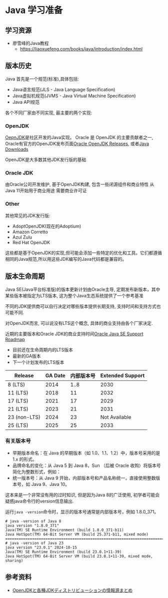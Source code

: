 # Java 学习准备

## 学习资源

- 廖雪峰的Java教程
  - https://liaoxuefeng.com/books/java/introduction/index.html

## 版本历史

Java 首先是一个规范(标准),具体包括:

- Java语言规范(JLS - Java Language Specification)
- Java虚拟机规范(JVMS - Java Virtual Machine Specification)
- Java API规范

各个不同厂家由不同实现, 最主要的两个实现:

### OpenJDK

[OepnJDK](https://openjdk.org/projects/jdk/)是社区开发的Java实现。
Oracle 是 OpenJDK 的主要贡献者之一, Oracle有官方的OpenJDK发布页面[Oracle OpenJDK Releases](https://jdk.java.net/),
或者[Java Downloads](https://www.oracle.com/java/technologies/downloads/)

OpenJDK是大多数其他JDK发行版的基础

### Oracle JDK

由Oracle公司开发维护, 基于OpenJDK构建, 包含一些闭源组件和商业特性
从Java 11开始用于商业用途 需要商业许可证

### Other

其他常见的JDK发行版:

- AdoptOpenJDK(现在的Adoptium)
- Amazon Corretto
- Azul Zulu
- Red Hat OpenJDK

这些都是基于OpenJDK的实现,但可能会添加一些特定的优化和工具。它们都遵循相同的Java规范,所以用这些JDK编写的Java代码都是兼容的。

## 版本生命周期

Java SE(Java平台标准版)的版本更新计划由Oracle主导, 定期发布新版本，其中某些版本被指定为LTS版本, 这为整个Java生态系统提供了一个参考基准

不同的JDK提供商可以自行决定对哪些版本提供长期支持, 支持时间和支持方式也可能不同.

对OpenJDK而言, 可以说没有LTS这个概念, 具体的商业支持由各个厂家决定.

近期的主要版本和Oracle JDK的商业支持时间[Oracle Java SE Support Roadmap](https://www.oracle.com/cn/java/technologies/java-se-support-roadmap.html)

- 目前还在生命周期内的LTS版本
- 最新的GA版本
- 下一个计划发布的LTS版本 

| Release      | GA Date | 内部版本号 | Extended Support |
|--------------|---------|------------|------------------|
| 8 (LTS)      | 2014    | 1..8       | 2030             |
| 11 (LTS)     | 2018    | 11         | 2032             |
| 17 (LTS)     | 2021    | 17         | 2029             |
| 21 (LTS)     | 2023    | 21         | 2031             |
| 23 (non-LTS) | 2024    | 23         | Not Available    |
| 25 (LTS)     | 2025    | 25         | 2033             |

### 有关版本号

- 早期版本命名：在 Java 的早期版本（如 1.0、1.1、1.2）中，版本号采用的是 1.x 的形式。
- 品牌命名的变化：从 Java 5 到 Java 8，Sun （后被 Oracle 收购）将版本号简化为整数形式，例如：
- 统一版本号：从 Java 9 开始，内部版本号和产品名称统一，直接使用整数版本号，如 Java 9、Java 10。

这本来是一个非常没有用的过时知识, 但是因为Java 8的广泛使用, 初学者可能会疑惑java命令行的version信息输出.

运行`java -version`命令时，显示的版本号通常是内部版本号，例如 1.8.0_371。

```shell
# java -version of Java 8
java version "1.8.0_371"
Java(TM) SE Runtime Environment (build 1.8.0_371-b11)
Java HotSpot(TM) 64-Bit Server VM (build 25.371-b11, mixed mode)
================================================================================
# java -version of Java 23
java version "23.0.1" 2024-10-15
Java(TM) SE Runtime Environment (build 23.0.1+11-39)
Java HotSpot(TM) 64-Bit Server VM (build 23.0.1+11-39, mixed mode, sharing)
```

## 参考资料

- [OpenJDKと各種JDKディストリビューションの情報源まとめ](https://qiita.com/yamadamn/items/2dd26a014791b9557199)
